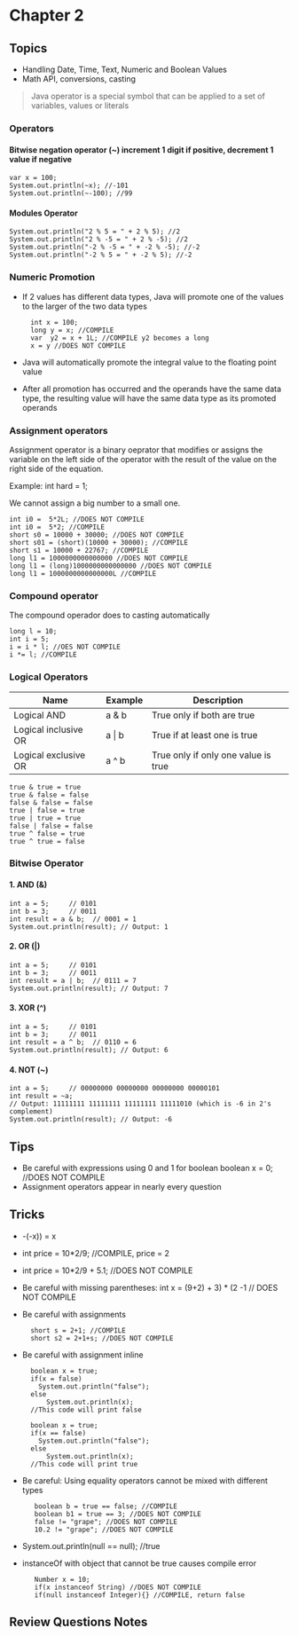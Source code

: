 # Chapter 2

## Topics

* Handling Date, Time, Text, Numeric and Boolean Values
* Math API, conversions, casting

> Java operator is a special symbol that can be applied to a set of variables, values or literals

### Operators

#### Bitwise negation operator (~) increment 1 digit if positive, decrement 1 value if negative

    var x = 100; 
    System.out.println(~x); //-101
    System.out.println(~-100); //99

#### Modules Operator

    System.out.println("2 % 5 = " + 2 % 5); //2
    System.out.println("2 % -5 = " + 2 % -5); //2
    System.out.println("-2 % -5 = " + -2 % -5); //-2
    System.out.println("-2 % 5 = " + -2 % 5); //-2

### Numeric Promotion

* If 2 values has different data types, Java will promote one of the values to the larger of the two data types

        int x = 100;
        long y = x; //COMPILE
        var  y2 = x + 1L; //COMPILE y2 becomes a long
        x = y //DOES NOT COMPILE
* Java will automatically promote the integral value to the floating point value
* After all promotion has occurred and the operands have the same data type, the resulting value will have the same data
  type as its promoted operands

### Assignment operators

Assignment operator is a binary oeprator that modifies or assigns the variable on the left side of the operator with the
result of the value on the right side of the equation.

Example: int hard = 1;

We cannot assign a big number to a small one.

    int i0 =  5*2L; //DOES NOT COMPILE
    int i0 =  5*2; //COMPILE
    short s0 = 10000 + 30000; //DOES NOT COMPILE
    short s01 = (short)(10000 + 30000); //COMPILE
    short s1 = 10000 + 22767; //COMPILE
    long l1 = 1000000000000000 //DOES NOT COMPILE
    long l1 = (long)1000000000000000 //DOES NOT COMPILE
    long l1 = 1000000000000000L //COMPILE

### Compound operator

The compound operador does to casting automatically

    long l = 10;
    int i = 5;
    i = i * l; //OES NOT COMPILE
    i *= l; //COMPILE

### Logical Operators

| Name                 | Example | Description                         |
|----------------------|---------|-------------------------------------|
| Logical AND          | a & b   | True only if both are true          |
| Logical inclusive OR | a \|  b | True if at least one is true        |
| Logical exclusive OR | a ^ b   | True only if only one value is true |

    true & true = true
    true & false = false
    false & false = false
    true | false = true
    true | true = true
    false | false = false
    true ^ false = true
    true ^ true = false

### Bitwise Operator

#### 1. AND (&)

  ```
  int a = 5;     // 0101
  int b = 3;     // 0011
  int result = a & b;  // 0001 = 1
  System.out.println(result); // Output: 1
  ```

#### 2. OR (|)

  ```
  int a = 5;     // 0101
  int b = 3;     // 0011
  int result = a | b;  // 0111 = 7
  System.out.println(result); // Output: 7
  ```

#### 3. XOR (^)

  ```
  int a = 5;     // 0101
  int b = 3;     // 0011
  int result = a ^ b;  // 0110 = 6
  System.out.println(result); // Output: 6
  ```

#### 4. NOT (~)

  ```
int a = 5;     // 00000000 00000000 00000000 00000101
int result = ~a;
// Output: 11111111 11111111 11111111 11111010 (which is -6 in 2's complement)
System.out.println(result); // Output: -6
  ```

## Tips

* Be careful with expressions using 0 and 1 for boolean
  boolean x = 0; //DOES NOT COMPILE
* Assignment operators appear in nearly every question

## Tricks

* -(-x)) = x
* int price = 10*2/9; //COMPILE, price = 2
* int price = 10*2/9 + 5.1; //DOES NOT COMPILE
* Be careful with missing parentheses: int x = (9+2) + 3) * (2 -1 // DOES NOT COMPILE
* Be careful with assignments

  ```
    short s = 2+1; //COMPILE
    short s2 = 2+1+s; //DOES NOT COMPILE
  ```
* Be careful with assignment inline
  ```
    boolean x = true;
    if(x = false)
      System.out.println("false");
    else 
        System.out.println(x);
    //This code will print false
  ```

  ```
    boolean x = true;
    if(x == false)
      System.out.println("false");
    else 
        System.out.println(x);
    //This code will print true
  ```
* Be careful: Using equality operators cannot be mixed with different types

  ```
     boolean b = true == false; //COMPILE
     boolean b1 = true == 3; //DOES NOT COMPILE
     false != "grape"; //DOES NOT COMPILE
     10.2 != "grape"; //DOES NOT COMPILE
  ```
* System.out.println(null == null); //true
* instanceOf with object that cannot be true causes compile error

  ```
     Number x = 10;
     if(x instanceof String) //DOES NOT COMPILE
     if(null instanceof Integer){} //COMPILE, return false
  ```

## Review Questions Notes